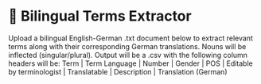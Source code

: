 # 📄 Bilingual Terms Extractor

Upload a bilingual English-German .txt document below to extract relevant terms along with their corresponding German translations. Nouns will be inflected (singular/plural). Output will be a .csv with the following column headers will be: Term | Term Language | Number | Gender | POS | Editable by terminologist | Translatable | Description | Translation (German)